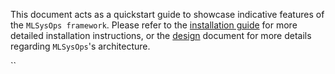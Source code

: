 This document acts as a quickstart guide to showcase indicative features of the
`MLSysOps framework`. Please refer to the [installation guide](../installation)
for more detailed installation instructions, or the
[design](../design#architecture) document for more details regarding
`MLSysOps`'s architecture.

``
